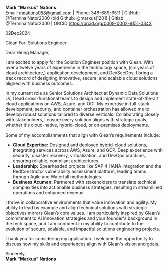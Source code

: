 **Mark "Markus" Nations**  
Email: mnations058@gmail.com | Phone: 346-689-6511 | GitHub: @TerminalNator2000 (old Github: @markusj1201) | Gitlab: @TerminalNator2000 | ORCID https://orcid.org/0009-0002-9151-034X


02Dec2024  

Glean
 For: Solutions Engineer 
 


Dear Hiring Manager,  

I am excited to apply for the Solution Engineer position with Glean. With over a twelve years of experience in the technology space, (six years of cloud architecture,) application development, and DevSecOps, I bring a track record of designing innovative, secure, and scalable cloud solutions aligned with business outcomes.  

In my current role as Senior Solutions Architect at Dynamic Data Solutions LV, I lead cross-functional teams to design and implement state-of-the-art cloud applications on AWS, Azure, and OCI. My expertise in full-stack development, security, and container orchestration has allowed me to develop robust solutions tailored to diverse verticals. Collaborating closely with stakeholders, I ensure every solution aligns with strategic goals, whether it's cloud-native, hybrid-cloud, or on-premises deployments.  

Some of my accomplishments that align with Glean’s requirements include:  

- **Cloud Expertise:** Designed and deployed hybrid-cloud solutions, integrating services across AWS, Azure, and GCP. Deep experience with security, disaster recovery, virtualization, and DevOps practices, ensuring reliable, compliant architectures.  
- **Leadership:** Spearheaded projects like SAP 4 HANA integration and the RedConstrictor vulnerability assessment platform, leading teams through Agile and Waterfall methodologies.  
- **Business Acumen:** Partnered with stakeholders to translate technical complexities into actionable business strategies, resulting in streamlined operations and enhanced revenue.  

I thrive in collaborative environments that value innovation and agility. My ability to lead by example and align technical solutions with strategic objectives mirrors Glean’s core values. I am particularly inspired by Glean’s commitment to AI innovation strategies and your founder's background in the tech space, and I am confident in my ability to contribute to the evolution of secure, scalable, and impactful solutions engineering projects.  

Thank you for considering my application. I welcome the opportunity to discuss how my skills and experiences align with Glean's vision and goals.  


Sincerely,  
**Mark "Markus" Nations**
